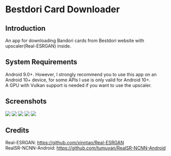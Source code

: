 # Bestdori Card Downloader
## Introduction
An app for downloading Bandori cards from Bestdori website with upscaler(Real-ESRGAN) inside. 
## System Requirements
Android 9.0+. However, I strongly recommend you to use this app on an Android 10+ device, for some APIs I use is only valid for Android 10+.<br>
A GPU with Vulkan support is needed if you want to use the upscaler.
## Screenshots
![](/imgs/1.jpg)
![](/imgs/2.jpg)
![](/imgs/3.jpg)
![](/imgs/4.jpg)
![](/imgs/5.jpg)
## Credits
Real-ESRGAN: https://github.com/xinntao/Real-ESRGAN <br>
RealSR-NCNN-Android: https://github.com/tumuyan/RealSR-NCNN-Android